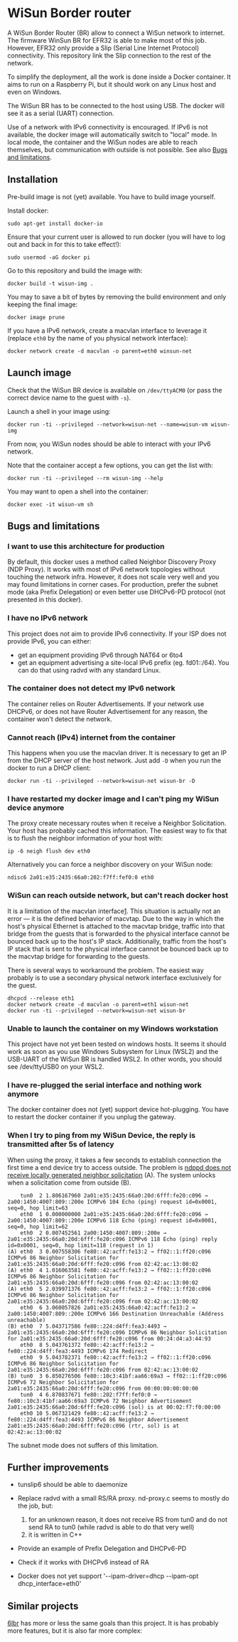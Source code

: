 WiSun Border router
===================

A WiSun Border Router (BR) allow to connect a WiSun network to internet. The
firmware WinSun BR for EFR32 is able to make most of this job. However, EFR32
only provide a Slip (Serial Line Internet Protocol) connectivity. This
repository link the Slip connection to the rest of the network.

To simplify the deployment, all the work is done inside a Docker container. It
aims to run on a Raspberry Pi, but it should work on any Linux host and even on
Windows.

The WiSun BR has to be connected to the host using USB. The docker will see it
as a serial (UART) connection.

Use of a network with IPv6 connectivity is encouraged. If IPv6 is not
available, the docker image will automatically switch to "local" mode. In local
mode, the container and the WiSun nodes are able to reach themselves, but
communication with outside is not possible. See also [Bugs and
limitations](#bugs-and-limitations).

Installation
------------

Pre-build image is not (yet) available. You have to build image yourself.

Install docker:

    sudo apt-get install docker-io

Ensure that your current user is allowed to run docker (you will have to log out
and back in for this to take effect!):

    sudo usermod -aG docker pi

Go to this repository and build the image with:

    docker build -t wisun-img .

You may to save a bit of bytes by removing the build environment and only
keeping the final image:

    docker image prune

If you have a IPv6 network, create a macvlan interface to leverage it (replace
`eth0` by the name of you physical network interface):

    docker network create -d macvlan -o parent=eth0 winsun-net

Launch image
------------

Check that the WiSun BR device is available on `/dev/ttyACM0` (or pass the
correct device name to the guest with `-s`).

Launch a shell in your image using:

    docker run -ti --privileged --network=wisun-net --name=wisun-vm wisun-img

From now, you WiSun nodes should be able to interact with your IPv6 network.

Note that the container accept a few options, you can get the list with:

    docker run -ti --privileged --rm wisun-img --help

You may want to open a shell into the container:

    docker exec -it wisun-vm sh

Bugs and limitations
--------------------

### I want to use this architecture for production

By default, this docker uses a method called Neighbor Discovery Proxy (NDP
Proxy). It works with most of IPv6 network topologies without touching the
network infra. However, it does not scale very well and you may found
limitations in corner cases. For production, prefer the subnet mode (aka Prefix
Delegation) or even better use DHCPv6-PD protocol (not presented in this
docker).

### I have no IPv6 network

This project does not aim to provide IPv6 connectivity. If your ISP does not
provide IPv6, you can either:

  - get an equipment providing IPv6 through NAT64 or 6to4
  - get an equipment advertising a site-local IPv6 prefix (eg. fd01::/64). You
    can do that using radvd with any standard Linux.

### The container does not detect my IPv6 network

The container relies on Router Advertisements. If your network use DHCPv6, or
does not have Router Advertisement for any reason, the container won't detect
the network.

### Cannot reach (IPv4) internet from the container

This happens when you use the macvlan driver. It is necessary to get an IP from
the DHCP server of the host network. Just add `-D` when you run the docker to
run a DHCP client:

    docker run -ti --privileged --network=wisun-net wisun-br -D

### I have restarted my docker image and I can't ping my WiSun device anymore

The proxy create necessary routes when it receive a Neighbor Solicitation. Your
host has probably cached this information. The easiest way to fix that is to
flush the neighbor information of your host with:

    ip -6 neigh flush dev eth0

Alternatively you can force a neighbor discovery on your WiSun node:

    ndisc6 2a01:e35:2435:66a0:202:f7ff:fef0:0 eth0


### WiSun can reach outside network, but can't reach docker host

It is a limitation of the macvlan interface[1]. This situation is actually not
an error — it is the defined behavior of macvtap. Due to the way in which the
host's physical Ethernet is attached to the macvtap bridge, traffic into that
bridge from the guests that is forwarded to the physical interface cannot be
bounced back up to the host's IP stack. Additionally, traffic from the host's IP
stack that is sent to the physical interface cannot be bounced back up to the
macvtap bridge for forwarding to the guests.

There is several ways to workaround the problem. The easiest way probably is to
use a secondary physical network interface exclusively for the guest.

    dhcpcd --release eth1
    docker network create -d macvlan -o parent=eth1 wisun-net
    docker run -ti --privileged --network=wisun-net wisun-br


[1]: https://access.redhat.com/documentation/en-US/Red_Hat_Enterprise_Linux/6/html/Virtualization_Host_Configuration_and_Guest_Installation_Guide/App_Macvtap.html

### Unable to launch the container on my Windows workstation

This project have not yet been tested on windows hosts. It seems it should work
as soon as you use  Windows Subsystem for Linux (WSL2) and the USB-UART of the
WiSun BR is handled WSL2. In other words, you should see  /dev/ttyUSB0 on your
WSL2.

### I have re-plugged the serial interface and nothing work anymore

The docker container does not (yet) support device hot-plugging. You have to
restart the docker container if you unplug the gateway.

### When I try to ping from my WiSun Device, the reply is transmitted after 5s of latency

When using the proxy, it takes a few seconds to establish connection the first
time a end device try to access outside. The problem is [ndppd does not receive
locally generated neighbor solicitation][1] (A). The system unlocks when a
solicitation come from outside (B).

        tun0  2 1.806167960 2a01:e35:2435:66a0:20d:6fff:fe20:c096 → 2a00:1450:4007:809::200e ICMPv6 104 Echo (ping) request id=0x0001, seq=0, hop limit=63
        eth0  1 0.000000000 2a01:e35:2435:66a0:20d:6fff:fe20:c096 → 2a00:1450:4007:809::200e ICMPv6 118 Echo (ping) request id=0x0001, seq=0, hop limit=62
        eth0  2 0.007452561 2a00:1450:4007:809::200e → 2a01:e35:2435:66a0:20d:6fff:fe20:c096 ICMPv6 118 Echo (ping) reply id=0x0001, seq=0, hop limit=118 (request in 1)
    (A) eth0  3 0.007558306 fe80::42:acff:fe13:2 → ff02::1:ff20:c096 ICMPv6 86 Neighbor Solicitation for 2a01:e35:2435:66a0:20d:6fff:fe20:c096 from 02:42:ac:13:00:02
    (A) eth0  4 1.016063581 fe80::42:acff:fe13:2 → ff02::1:ff20:c096 ICMPv6 86 Neighbor Solicitation for 2a01:e35:2435:66a0:20d:6fff:fe20:c096 from 02:42:ac:13:00:02
    (A) eth0  5 2.039971376 fe80::42:acff:fe13:2 → ff02::1:ff20:c096 ICMPv6 86 Neighbor Solicitation for 2a01:e35:2435:66a0:20d:6fff:fe20:c096 from 02:42:ac:13:00:02
        eth0  6 3.060057826 2a01:e35:2435:66a0:42:acff:fe13:2 → 2a00:1450:4007:809::200e ICMPv6 166 Destination Unreachable (Address unreachable)
    (B) eth0  7 5.043717586 fe80::224:d4ff:fea3:4493 → 2a01:e35:2435:66a0:20d:6fff:fe20:c096 ICMPv6 86 Neighbor Solicitation for 2a01:e35:2435:66a0:20d:6fff:fe20:c096 from 00:24:d4:a3:44:93
        eth0  8 5.043761372 fe80::42:acff:fe13:2 → fe80::224:d4ff:fea3:4493 ICMPv6 174 Redirect
        eth0  9 5.043782371 fe80::42:acff:fe13:2 → ff02::1:ff20:c096 ICMPv6 86 Neighbor Solicitation for 2a01:e35:2435:66a0:20d:6fff:fe20:c096 from 02:42:ac:13:00:02
    (B) tun0  3 6.850276506 fe80::10c3:41bf:aa66:69a3 → ff02::1:ff20:c096 ICMPv6 72 Neighbor Solicitation for 2a01:e35:2435:66a0:20d:6fff:fe20:c096 from 00:00:00:00:00:00
        tun0  4 6.870837671 fe80::202:f7ff:fef0:0 → fe80::10c3:41bf:aa66:69a3 ICMPv6 72 Neighbor Advertisement 2a01:e35:2435:66a0:20d:6fff:fe20:c096 (sol) is at 00:02:f7:f0:00:00
        eth0 10 5.067321429 fe80::42:acff:fe13:2 → fe80::224:d4ff:fea3:4493 ICMPv6 86 Neighbor Advertisement 2a01:e35:2435:66a0:20d:6fff:fe20:c096 (rtr, sol) is at 02:42:ac:13:00:02

The subnet mode does not suffers of this limitation.

[1]: https://github.com/DanielAdolfsson/ndppd/issues/69

Further improvements
--------------------

- tunslip6 should be able to daemonize

- Replace radvd with a small RS/RA proxy. nd-proxy.c seems to mostly do the job,
  but:

   1. for an unknown reason, it does not receive RS from tun0 and do not send RA
      to tun0 (while radvd is able to do that very well)
   2. it is written in C++

- Provide an example of Prefix Delegation and DHCPv6-PD

- Check if it works with DHCPv6 instead of RA

- Docker does not yet support '--ipam-driver=dhcp --ipam-opt dhcp_interface=eth0'

Similar projects
----------------

[6lbr][2] has more or less the same goals than this project. It is has probably more
features, but it is also far more complex:

[2]: https://github.com/cetic/6lbr/wiki

